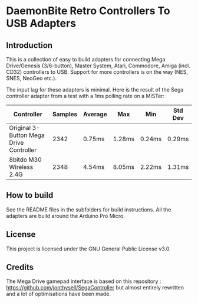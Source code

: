 # DaemonBite Retro Controllers To USB Adapters
## Introduction
This is a collection of easy to build adapters for connecting Mega Drive/Genesis (3/6-button), Master System, Atari, Commodore, Amiga (incl. CD32) controllers to USB. Support for more controllers is on the way (NES, SNES, NeoGeo etc.).

The input lag for these adapters is minimal. Here is the result of the Sega controller adapter from a test with a 1ms polling rate on a MiSTer:

| Controller | Samples | Average | Max | Min | Std Dev |
| ------ | ------ | ------ | ------ | ------ | ------ | 
| Original 3-Button Mega Drive Controller | 2342 | 0.75ms | 1.28ms | 0.24ms | 0.29ms |
| 8bitdo M30 Wireless 2.4G | 2348 | 4.54ms | 8.05ms | 2.22ms | 1.31ms |

## How to build
See the README files in the subfolders for build instructions. All the adapters are build around the Arduino Pro Micro.

## License
This project is licensed under the GNU General Public License v3.0.

## Credits
The Mega Drive gamepad interface is based on this repository : https://github.com/jonthysell/SegaController but almost entirely rewritten and a lot of optimisations have been made.
